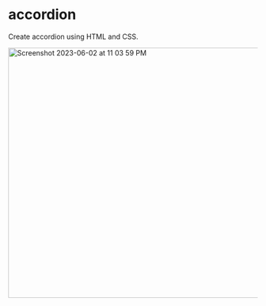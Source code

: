 # accordion

Create accordion using HTML and CSS.

<img width="505" alt="Screenshot 2023-06-02 at 11 03 59 PM" src="https://github.com/iamsyahirah/accordion/assets/11420237/48e1e416-5841-4113-89fc-685a7d508919">
